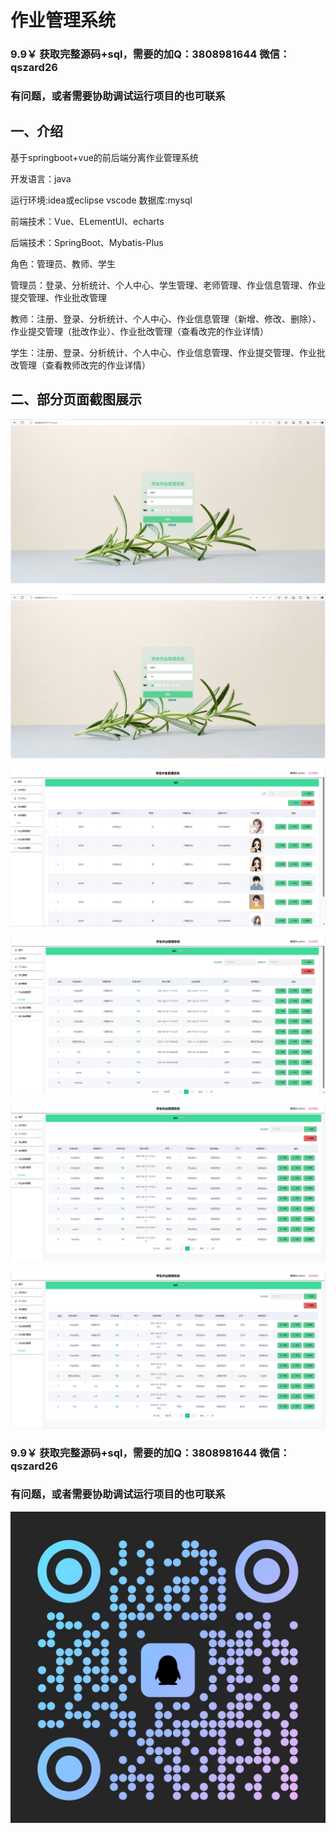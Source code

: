 # 作业管理系统

### 9.9￥ 获取完整源码+sql，需要的加Q：3808981644 微信：qszard26
### 有问题，或者需要协助调试运行项目的也可联系

## 一、介绍

基于springboot+vue的前后端分离作业管理系统

开发语言：java

运行环境:idea或eclipse vscode 数据库:mysql

前端技术：Vue、ELementUI、echarts

后端技术：SpringBoot、Mybatis-Plus

角色：管理员、教师、学生

管理员：登录、分析统计、个人中心、学生管理、老师管理、作业信息管理、作业提交管理、作业批改管理

教师：注册、登录、分析统计、个人中心、作业信息管理（新增、修改、删除）、作业提交管理（批改作业）、作业批改管理（查看改完的作业详情）

学生：注册、登录、分析统计、个人中心、作业信息管理、作业提交管理、作业批改管理（查看教师改完的作业详情）


## 二、部分页面截图展示

![img.png](imgs/img.png)

![img_1.png](imgs/img_1.png)

![img_2.png](imgs/img_2.png)

![img_3.png](imgs/img_3.png)

![img_4.png](imgs/img_4.png)

![img_5.png](imgs/img_5.png)

### 9.9￥ 获取完整源码+sql，需要的加Q：3808981644 微信：qszard26
### 有问题，或者需要协助调试运行项目的也可联系

![img_6.png](imgs/img_6.png)
